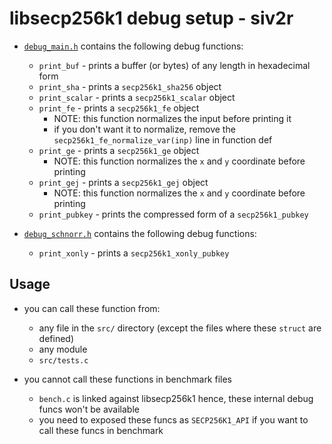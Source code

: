 libsecp256k1 debug setup - siv2r
============
- [`debug_main.h`](src/debug_main.h) contains the following debug functions:
    - `print_buf` - prints a buffer (or bytes) of any length in hexadecimal form
    - `print_sha` - prints a `secp256k1_sha256` object
    - `print_scalar` - prints a `secp256k1_scalar` object
    - `print_fe` - prints a `secp256k1_fe` object
        - NOTE: this function normalizes the input before printing it
        - if you don't want it to normalize, remove the `secp256k1_fe_normalize_var(inp)` line in function def
    - `print_ge` - prints a `secp256k1_ge` object
        - NOTE: this function normalizes the `x` and `y` coordinate before printing
    - `print_gej` - prints a `secp256k1_gej` object
        - NOTE: this function normalizes the `x` and `y` coordinate before printing
  - `print_pubkey` - prints the compressed form of a `secp256k1_pubkey`

- [`debug_schnorr.h`](src/modules/schnorrsig/debug_schnorr.h) contains the following debug functions:
    - `print_xonly` - prints a `secp256k1_xonly_pubkey`

Usage
-------
- you can call these function from:
    - any file in the `src/` directory (except the files where these `struct` are defined)
    - any module
    - `src/tests.c`

- you cannot call these functions in benchmark files
    - `bench.c` is linked against libsecp256k1 hence, these internal debug funcs won't be available
    - you need to exposed these funcs as `SECP256K1_API` if you want to call these funcs in benchmark